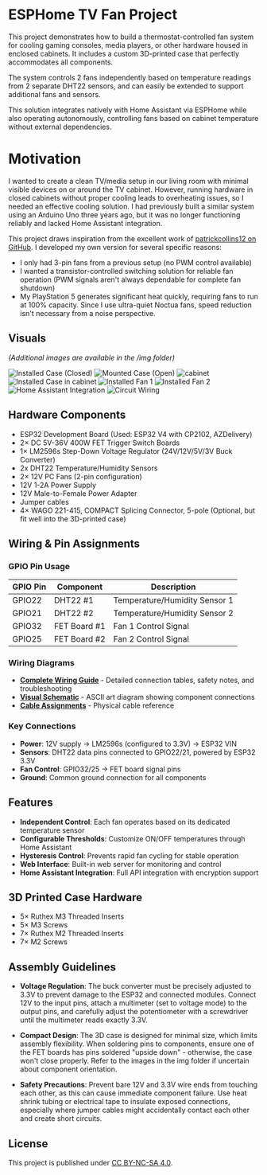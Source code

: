 # ESPHome TV Fan Project

This project demonstrates how to build a thermostat-controlled fan system for cooling gaming consoles, media players, or other hardware housed in enclosed cabinets. It includes a custom 3D-printed case that perfectly accommodates all components.

The system controls 2 fans independently based on temperature readings from 2 separate DHT22 sensors, and can easily be extended to support additional fans and sensors.

This solution integrates natively with Home Assistant via ESPHome while also operating autonomously, controlling fans based on cabinet temperature without external dependencies.

# Motivation

I wanted to create a clean TV/media setup in our living room with minimal visible devices on or around the TV cabinet. However, running hardware in closed cabinets without proper cooling leads to overheating issues, so I needed an effective cooling solution. I had previously built a similar system using an Arduino Uno three years ago, but it was no longer functioning reliably and lacked Home Assistant integration.

This project draws inspiration from the excellent work of [patrickcollins12 on GitHub](https://github.com/patrickcollins12/esphome-fan-controller). I developed my own version for several specific reasons:

* I only had 3-pin fans from a previous setup (no PWM control available)
* I wanted a transistor-controlled switching solution for reliable fan operation (PWM signals aren't always dependable for complete fan shutdown)
* My PlayStation 5 generates significant heat quickly, requiring fans to run at 100% capacity. Since I use ultra-quiet Noctua fans, speed reduction isn't necessary from a noise perspective. 

## Visuals
*(Additional images are available in the /img folder)*

![Installed Case (Closed)](img/installed_case_closed.jpg)
![Mounted Case (Open)](img/fully_mounted_case_open.jpg)
![cabinet](img/cabinet.jpg)
![Installed Case in cabinet](img/box_installed_in_cabinet.jpg)
![Installed Fan 1](img/fan_installed_1.jpg)
![Installed Fan 2](img/fan_installed_2.jpg)
![Home Assistant Integration](img/home_assistant_integration.png)
![Circuit Wiring](img/circuit_image.png)

## Hardware Components

* ESP32 Development Board (Used: ESP32 V4 with CP2102, AZDelivery)
* 2× DC 5V-36V 400W FET Trigger Switch Boards
* 1× LM2596s Step-Down Voltage Regulator (24V/12V/5V/3V Buck Converter)
* 2x DHT22 Temperature/Humidity Sensors
* 2× 12V PC Fans (2-pin configuration)
* 12V 1-2A Power Supply
* 12V Male-to-Female Power Adapter
* Jumper cables
* 4× WAGO 221-415, COMPACT Splicing Connector, 5-pole (Optional, but fit well into the 3D-printed case) 

## Wiring & Pin Assignments

### GPIO Pin Usage
| GPIO Pin | Component | Description |
|----------|-----------|-------------|
| GPIO22   | DHT22 #1  | Temperature/Humidity Sensor 1 |
| GPIO21   | DHT22 #2  | Temperature/Humidity Sensor 2 |
| GPIO32   | FET Board #1 | Fan 1 Control Signal |
| GPIO25   | FET Board #2 | Fan 2 Control Signal |

### Wiring Diagrams
- **[Complete Wiring Guide](docs/wiring_diagrams.md)** - Detailed connection tables, safety notes, and troubleshooting
- **[Visual Schematic](docs/detailed_schematic.txt)** - ASCII art diagram showing component connections
- **[Cable Assignments](img/cable_assignments.png)** - Physical cable reference

### Key Connections
- **Power**: 12V supply → LM2596s (configured to 3.3V) → ESP32 VIN
- **Sensors**: DHT22 data pins connected to GPIO22/21, powered by ESP32 3.3V
- **Fan Control**: GPIO32/25 → FET board signal pins
- **Ground**: Common ground connection for all components

## Features

- **Independent Control**: Each fan operates based on its dedicated temperature sensor
- **Configurable Thresholds**: Customize ON/OFF temperatures through Home Assistant
- **Hysteresis Control**: Prevents rapid fan cycling for stable operation
- **Web Interface**: Built-in web server for monitoring and control
- **Home Assistant Integration**: Full API integration with encryption support

## 3D Printed Case Hardware

* 5× Ruthex M3 Threaded Inserts
* 5× M3 Screws
* 7× Ruthex M2 Threaded Inserts  
* 7× M2 Screws

## Assembly Guidelines

* **Voltage Regulation**: The buck converter must be precisely adjusted to 3.3V to prevent damage to the ESP32 and connected modules. Connect 12V to the input pins, attach a multimeter (set to voltage mode) to the output pins, and carefully adjust the potentiometer with a screwdriver until the multimeter reads exactly 3.3V.

* **Compact Design**: The 3D case is designed for minimal size, which limits assembly flexibility. When soldering pins to components, ensure one of the FET boards has pins soldered "upside down" - otherwise, the case won't close properly. Refer to the images in the img folder if uncertain about component orientation.

* **Safety Precautions**: Prevent bare 12V and 3.3V wire ends from touching each other, as this can cause immediate component failure. Use heat shrink tubing or electrical tape to insulate exposed connections, especially where jumper cables might accidentally contact each other and create short circuits. 

## License

This project is published under [CC BY-NC-SA 4.0](https://creativecommons.org/licenses/by-nc-sa/4.0/).
